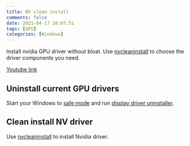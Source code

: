 ```yaml
---
title: NV clean install
comments: false
date: 2021-04-17 16:07:51
tags: [GPU]
categories: [Windows]
---
```


Install nvidia GPU driver without bloat. Use [nvcleaninstall][] to choose the driver components you need.

<!-- more -->

[Youtube link](https://youtu.be/LR1XkjtylCM)

## Uninstall current GPU drivers

Start your Windows to [safe mode][] and run [display driver uninstaller][].

## Clean install NV driver

Use [nvcleaninstall] to install Nvidia driver.

[safe mode]: https://support.microsoft.com/en-us/windows/start-your-pc-in-safe-mode-in-windows-10-92c27cff-db89-8644-1ce4-b3e5e56fe234
[display driver uninstaller]: https://www.guru3d.com/files-details/display-driver-uninstaller-download.html
[nvcleaninstall]: https://www.techpowerup.com/download/techpowerup-nvcleanstall/

